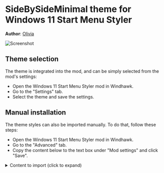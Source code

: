 # SideBySideMinimal theme for Windows 11 Start Menu Styler

**Author**: [Olivia](https://github.com/OliviaIsTyping)

![Screenshot](screenshot.png)

## Theme selection

The theme is integrated into the mod, and can be simply selected from the mod's
settings:

* Open the Windows 11 Start Menu Styler mod in Windhawk.
* Go to the "Settings" tab.
* Select the theme and save the settings.

## Manual installation

The theme styles can also be imported manually. To do that, follow these steps:

* Open the Windows 11 Start Menu Styler mod in Windhawk.
* Go to the "Advanced" tab.
* Copy the content below to the text box under "Mod settings" and click "Save".

<details>
<summary>Content to import (click to expand)</summary>

```json
{
  "controlStyles[0].target": "Windows.UI.Xaml.Controls.Grid#UndockedRoot",
  "controlStyles[0].styles[0]": "Visibility=Visible",
  "controlStyles[0].styles[1]": "Width=348",
  "controlStyles[0].styles[2]": "Margin=132,-42,-132,0",
  "controlStyles[1].target": "Windows.UI.Xaml.Controls.Grid#AllAppsRoot",
  "controlStyles[1].styles[0]": "Visibility=Visible",
  "controlStyles[1].styles[1]": "Width=320",
  "controlStyles[1].styles[2]": "Margin=-830,-42,830,0",
  "controlStyles[2].target": "Windows.UI.Xaml.Controls.Grid#ShowMoreSuggestions",
  "controlStyles[2].styles[0]": "Visibility=Collapsed",
  "controlStyles[3].target": "Windows.UI.Xaml.Controls.Grid#SuggestionsParentContainer",
  "controlStyles[3].styles[0]": "Visibility=Collapsed",
  "controlStyles[4].target": "Windows.UI.Xaml.Controls.Grid#TopLevelSuggestionsListHeader",
  "controlStyles[4].styles[0]": "Visibility=Collapsed",
  "controlStyles[5].target": "StartDocked.SearchBoxToggleButton",
  "controlStyles[5].styles[0]": "Height=0",
  "controlStyles[5].styles[1]": "Width=0",
  "controlStyles[6].target": "Windows.UI.Xaml.Controls.Grid#TopLevelRoot > Windows.UI.Xaml.Controls.Border",
  "controlStyles[6].styles[0]": "Visibility=Collapsed",
  "controlStyles[7].target": "Windows.UI.Xaml.Controls.Button#CloseAllAppsButton",
  "controlStyles[7].styles[0]": "Visibility=Collapsed",
  "controlStyles[8].target": "StartDocked.PowerOptionsView",
  "controlStyles[8].styles[0]": "Margin=-575,0,0,0",
  "controlStyles[9].target": "StartDocked.UserTileView",
  "controlStyles[9].styles[0]": "Visibility=Collapsed",
  "controlStyles[10].target": "StartMenu.PinnedList",
  "controlStyles[10].styles[0]": "Height=504",
  "controlStyles[11].target": "StartMenu.ExpandedFolderList > Grid > Border",
  "controlStyles[11].styles[0]": "Margin=-40,0,40,0",
  "controlStyles[11].styles[1]": "Width=325",
  "controlStyles[12].target": "StartMenu.ExpandedFolderList > Grid > Grid",
  "controlStyles[12].styles[0]": "CornerRadius=8",
  "controlStyles[12].styles[1]": "Margin=-85,0,0,0",
  "controlStyles[12].styles[2]": "Width=350",
  "controlStyles[13].target": "StartMenu.ExpandedFolderList > Grid > Grid > Microsoft.UI.Xaml.Controls.PipsPager#PinnedListPipsPager",
  "controlStyles[13].styles[0]": "Margin=-15,0,0,0",
  "controlStyles[14].target": "Rectangle[4]",
  "controlStyles[14].styles[0]": "Margin=0,-20,0,0",
  "controlStyles[15].target": "Grid#TopLevelSuggestionsContainer",
  "controlStyles[15].styles[0]": "Visibility=Collapsed",
  "controlStyles[16].target": "StartDocked.AppListView",
  "controlStyles[16].styles[0]": "Margin=38,0,-38,0"
}
```
</details>
